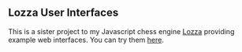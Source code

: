 ## Lozza User Interfaces

This is a sister project to my Javascript chess engine [Lozza](https://github.com/op12no2/lozza) providing example web interfaces. You can try them [here](https://op12no2.github.io/lozza-ui/). 
